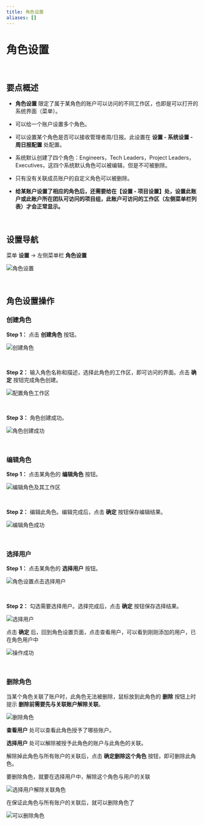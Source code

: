 ```yaml
---
title: 角色设置
aliases: []
---
```


# 角色设置

<br />

## 要点概述

-   **角色设置** 限定了属于某角色的账户可以访问的不同工作区，也即是可以打开的系统界面（菜单）。

-   可以给一个账户设置多个角色。

-   可以设置某个角色是否可以接收管理者周/日报。此设置在 **设置 - 系统设置 - 周日报配置** 处配置。

-   系统默认创建了四个角色：Engineers，Tech Leaders，Project Leaders，Executives，这四个系统默认角色可以被编辑，但是不可被删除。

-   只有没有关联成员账户的自定义角色可以被删除。

-   **给某账户设置了相应的角色后，还需要给在【设置 - 项目设置】处，设置此账户或此账户所在团队可访问的项目组，此账户可访问的工作区（左侧菜单栏列表）才会正常显示。**

<br />

## 设置导航

菜单 **设置** -> 左侧菜单栏 **角色设置**

![角色设置](https://release-note.oss-cn-hongkong.aliyuncs.com/2022_v2/94_set_role_01.png)

<br />

## 角色设置操作

### 创建角色

**Step 1：** 点击 **创建角色** 按钮。

![创建角色](https://release-note.oss-cn-hongkong.aliyuncs.com/2022_v2/95_set_role_02.png)

<br />

**Step 2：** 输入角色名称和描述，选择此角色的工作区，即可访问的界面。点击 **确定** 按钮完成角色创建。

![配置角色工作区](https://release-note.oss-cn-hongkong.aliyuncs.com/2022_v2/96_set_role_03.png)

<br />

**Step 3：** 角色创建成功。

![角色创建成功](https://release-note.oss-cn-hongkong.aliyuncs.com/2022_v2/97_set_role_04.png)

<br />

### 编辑角色

**Step 1：** 点击某角色的 **编辑角色** 按钮。

![编辑角色及其工作区](https://release-note.oss-cn-hongkong.aliyuncs.com/2022_v2/98_set_role_05.png)

<br />

**Step 2：** 编辑此角色。编辑完成后，点击 **确定** 按钮保存编辑结果。

![编辑角色成功](https://release-note.oss-cn-hongkong.aliyuncs.com/2022_v2/99_set_role_06.png)

<br />

### 选择用户

**Step 1：** 点击某角色的 **选择用户** 按钮。

![角色设置点击选择用户](https://release-note.oss-cn-hongkong.aliyuncs.com/2022_v2/100_set_role_07.png)

<br />

**Step 2：** 勾选需要选择用户。选择完成后，点击 **确定** 按钮保存选择结果。

![选择用户](https://release-note.oss-cn-hongkong.aliyuncs.com/2022_v2/101_set_role_08.png)

点击 **确定** 后，回到角色设置页面，点击查看用户，可以看到刚刚添加的用户，已在角色用户中

![操作成功](https://release-note.oss-cn-hongkong.aliyuncs.com/2022_v2/102_set_role_09.png)

<br />

### 删除角色

当某个角色关联了账户时，此角色无法被删除，鼠标放到此角色的 **删除** 按钮上时提示 **删除前需要先与关联账户解除关联**。

![删除角色](https://release-note.oss-cn-hongkong.aliyuncs.com/2022_v2/103_set_role_10.png)

**查看用户** 处可以查看此角色授予了哪些账户。

**选择用户** 处可以解除被授予此角色的账户与此角色的关联。

解除掉此角色与所有账户的关联后，点击 **确定删除这个角色** 按钮，即可删除此角色。

要删除角色，就要在选择用户中，解除这个角色与用户的关联

![选择用户解除关联角色](https://release-note.oss-cn-hongkong.aliyuncs.com/2022_v2/104_set_role_11.png)

在保证此角色与所有账户的关联后，就可以删除角色了

![可以删除角色](https://release-note.oss-cn-hongkong.aliyuncs.com/2022_v2/105_set_role_12.png)

<br />
